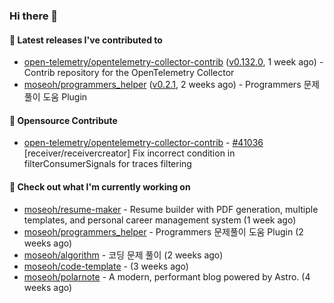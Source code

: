 ### Hi there 👋

#### 🚀 Latest releases I've contributed to

- [open-telemetry/opentelemetry-collector-contrib](https://github.com/open-telemetry/opentelemetry-collector-contrib) ([v0.132.0](https://github.com/open-telemetry/opentelemetry-collector-contrib/releases/tag/v0.132.0), 1 week ago) - Contrib repository for the OpenTelemetry Collector
- [moseoh/programmers_helper](https://github.com/moseoh/programmers_helper) ([v0.2.1](https://github.com/moseoh/programmers_helper/releases/tag/v0.2.1), 2 weeks ago) - Programmers 문제풀이 도움 Plugin

#### 🎉 Opensource Contribute

- [open-telemetry/opentelemetry-collector-contrib](https://github.com/open-telemetry/opentelemetry-collector-contrib) - [#41036](https://github.com/open-telemetry/opentelemetry-collector-contrib/pull/41036) [receiver/receivercreator] Fix incorrect condition in filterConsumerSignals for traces filtering

#### 👷 Check out what I'm currently working on

- [moseoh/resume-maker](https://github.com/moseoh/resume-maker) - Resume builder with PDF generation, multiple templates, and personal career management system (1 week ago)
- [moseoh/programmers_helper](https://github.com/moseoh/programmers_helper) - Programmers 문제풀이 도움 Plugin (2 weeks ago)
- [moseoh/algorithm](https://github.com/moseoh/algorithm) - 코딩 문제 풀이 (2 weeks ago)
- [moseoh/code-template](https://github.com/moseoh/code-template) -  (3 weeks ago)
- [moseoh/polarnote](https://github.com/moseoh/polarnote) - A modern, performant blog powered by Astro. (4 weeks ago)

